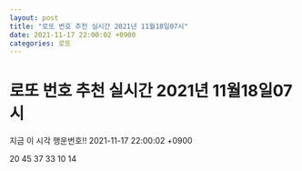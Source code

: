 ```yaml
---
layout: post
title: "로또 번호 추천 실시간 2021년 11월18일07시"
date: 2021-11-17 22:00:02 +0900
categories: 로또
---
```


# 로또 번호 추천 실시간 2021년 11월18일07시

지금 이 시각 행운번호!! 2021-11-17 22:00:02 +0900

 20  45  37  33  10  14 

